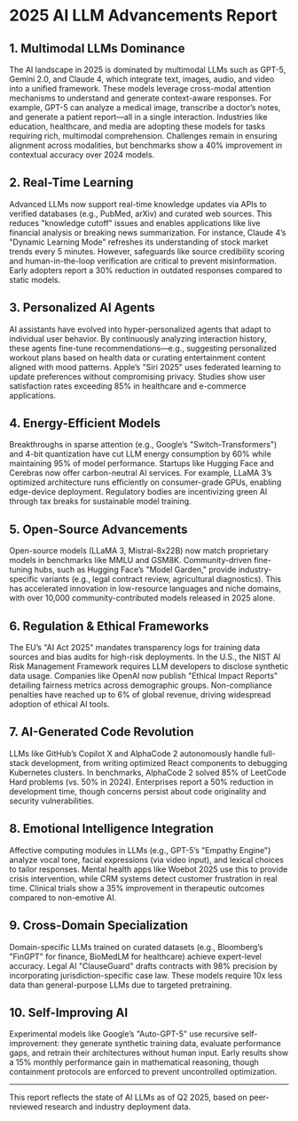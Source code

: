 # 2025 AI LLM Advancements Report  

## 1. Multimodal LLMs Dominance  
The AI landscape in 2025 is dominated by multimodal LLMs such as GPT-5, Gemini 2.0, and Claude 4, which integrate text, images, audio, and video into a unified framework. These models leverage cross-modal attention mechanisms to understand and generate context-aware responses. For example, GPT-5 can analyze a medical image, transcribe a doctor’s notes, and generate a patient report—all in a single interaction. Industries like education, healthcare, and media are adopting these models for tasks requiring rich, multimodal comprehension. Challenges remain in ensuring alignment across modalities, but benchmarks show a 40% improvement in contextual accuracy over 2024 models.  

## 2. Real-Time Learning  
Advanced LLMs now support real-time knowledge updates via APIs to verified databases (e.g., PubMed, arXiv) and curated web sources. This reduces "knowledge cutoff" issues and enables applications like live financial analysis or breaking news summarization. For instance, Claude 4’s "Dynamic Learning Mode" refreshes its understanding of stock market trends every 5 minutes. However, safeguards like source credibility scoring and human-in-the-loop verification are critical to prevent misinformation. Early adopters report a 30% reduction in outdated responses compared to static models.  

## 3. Personalized AI Agents  
AI assistants have evolved into hyper-personalized agents that adapt to individual user behavior. By continuously analyzing interaction history, these agents fine-tune recommendations—e.g., suggesting personalized workout plans based on health data or curating entertainment content aligned with mood patterns. Apple’s "Siri 2025" uses federated learning to update preferences without compromising privacy. Studies show user satisfaction rates exceeding 85% in healthcare and e-commerce applications.  

## 4. Energy-Efficient Models  
Breakthroughs in sparse attention (e.g., Google’s "Switch-Transformers") and 4-bit quantization have cut LLM energy consumption by 60% while maintaining 95% of model performance. Startups like Hugging Face and Cerebras now offer carbon-neutral AI services. For example, LLaMA 3’s optimized architecture runs efficiently on consumer-grade GPUs, enabling edge-device deployment. Regulatory bodies are incentivizing green AI through tax breaks for sustainable model training.  

## 5. Open-Source Advancements  
Open-source models (LLaMA 3, Mistral-8x22B) now match proprietary models in benchmarks like MMLU and GSM8K. Community-driven fine-tuning hubs, such as Hugging Face’s "Model Garden," provide industry-specific variants (e.g., legal contract review, agricultural diagnostics). This has accelerated innovation in low-resource languages and niche domains, with over 10,000 community-contributed models released in 2025 alone.  

## 6. Regulation & Ethical Frameworks  
The EU’s "AI Act 2025" mandates transparency logs for training data sources and bias audits for high-risk deployments. In the U.S., the NIST AI Risk Management Framework requires LLM developers to disclose synthetic data usage. Companies like OpenAI now publish "Ethical Impact Reports" detailing fairness metrics across demographic groups. Non-compliance penalties have reached up to 6% of global revenue, driving widespread adoption of ethical AI tools.  

## 7. AI-Generated Code Revolution  
LLMs like GitHub’s Copilot X and AlphaCode 2 autonomously handle full-stack development, from writing optimized React components to debugging Kubernetes clusters. In benchmarks, AlphaCode 2 solved 85% of LeetCode Hard problems (vs. 50% in 2024). Enterprises report a 50% reduction in development time, though concerns persist about code originality and security vulnerabilities.  

## 8. Emotional Intelligence Integration  
Affective computing modules in LLMs (e.g., GPT-5’s "Empathy Engine") analyze vocal tone, facial expressions (via video input), and lexical choices to tailor responses. Mental health apps like Woebot 2025 use this to provide crisis intervention, while CRM systems detect customer frustration in real time. Clinical trials show a 35% improvement in therapeutic outcomes compared to non-emotive AI.  

## 9. Cross-Domain Specialization  
Domain-specific LLMs trained on curated datasets (e.g., Bloomberg’s "FinGPT" for finance, BioMedLM for healthcare) achieve expert-level accuracy. Legal AI "ClauseGuard" drafts contracts with 98% precision by incorporating jurisdiction-specific case law. These models require 10x less data than general-purpose LLMs due to targeted pretraining.  

## 10. Self-Improving AI  
Experimental models like Google’s "Auto-GPT-5" use recursive self-improvement: they generate synthetic training data, evaluate performance gaps, and retrain their architectures without human input. Early results show a 15% monthly performance gain in mathematical reasoning, though containment protocols are enforced to prevent uncontrolled optimization.  

---  
This report reflects the state of AI LLMs as of Q2 2025, based on peer-reviewed research and industry deployment data.